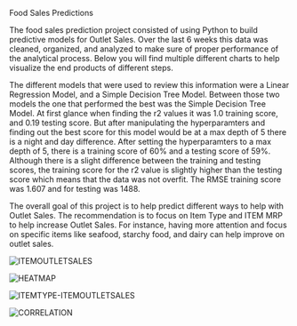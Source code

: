 Food Sales Predictions

The food sales prediction project consisted of using Python to build predictive models for Outlet Sales. Over the last 6 weeks this data was cleaned, organized, and analyzed to make sure of proper performance of the analytical process. Below you will find multiple different charts to help visualize the end products of different steps. 

The different models that were used to review this information were a Linear Regression Model, and a Simple Decision Tree Model. Between those two models the one that performed the best was the Simple Decision Tree Model. At first glance when finding the r2 values it was 1.0 training score, and 0.19 testing score. But after manipulating the hyperparamters and finding out the best score for this model would be at a max depth of 5 there is a night and day difference. After setting the hyperparamters to a max depth of 5, there is a training score of 60% and a testing score of 59%. Although there is a slight difference between the training and testing scores, the training score for the r2 value is slightly higher than the testing score which means that the data was not overfit. The RMSE training score was 1.607 and for testing was 1488. 

The overall goal of this project is to help predict different ways to help with Outlet Sales. The recommendation is to focus on Item Type and ITEM MRP to help increase Outlet Sales. For instance, having more attention and focus on specific items like seafood, starchy food, and dairy can help improve on outlet sales.



![ITEMOUTLETSALES](https://user-images.githubusercontent.com/97055926/156456255-de412b1f-2c7c-4650-bd27-063f410cf0ca.png)







![HEATMAP](https://user-images.githubusercontent.com/97055926/156456748-162ee691-e223-47fb-9340-69d8c10c8f7e.png)







![ITEMTYPE-ITEMOUTLETSALES](https://user-images.githubusercontent.com/97055926/156456153-50f4c68f-bfa6-4971-b226-751c14298ef5.png)








![CORRELATION](https://user-images.githubusercontent.com/97055926/156457024-20ed74f0-44c0-47f5-a069-1ef1d3aaa1e9.png)

